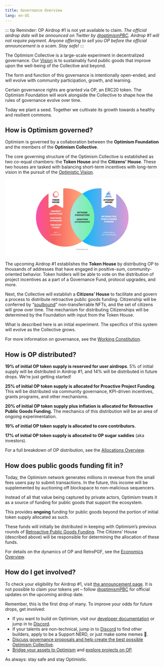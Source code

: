 ```yaml
---
title: Governance Overview
lang: en-US
---
```


::: tip Reminder: OP Airdrop #1 is not yet available to claim.
*The official airdrop date will be announced on Twitter by [@optimismPBC](https://twitter.com/optimismPBC).*
*Airdrop #1 will not require payment.*
*Anyone offering to sell you OP before the official announcement is a scam.*
*Stay safe!*
:::

The Optimism Collective is a large-scale experiment in decentralized governance. 
Our [Vision](https://optimism.io/vision) is to sustainably fund public goods that improve upon the well-being of the Collective and beyond.

The form and function of this governance is intentionally open-ended, and will evolve with community participation, growth, and learning. 

Certain governance rights are granted via OP, an ERC20 token. 
The Optimism Foundation will work alongside the Collective to shape how the rules of governance evolve over time.

Today we plant a seed. 
Together we cultivate its growth towards a healthy and resilient commons. 

## How is Optimism governed?

Optimism is governed by a collaboration between the **Optimism Foundation** and the members of the **Optimism Collective**. 

The core governing structure of the Optimism Collective is established as two co-equal chambers: the **Token House** and the **Citizens’ House**. 
These two houses are tasked with balancing short-term incentives with long-term vision in the pursuit of the [Optimistic Vision](https://optimism.io/vision).

![Venn diagram](../../assets/docs/governance/readme/houses.jpeg)

The upcoming Airdrop #1 establishes the **Token House** by distributing OP to thousands of addresses that have engaged in positive-sum, community-oriented behavior. 
Token holders will be able to vote on the distribution of project incentives as a part of a Governance Fund, protocol upgrades, and more.

Next, the Collective will establish a **Citizens’ House** to facilitate and govern a process to distribute retroactive public goods funding. 
Citizenship will be conferred by “[soulbound](https://vitalik.ca/general/2022/01/26/soulbound.html)” non-transferrable NFTs, and the set of citizens will grow over time. 
The mechanism for distributing Citizenships will be determined by the Foundation with input from the Token House. 

What is described here is an initial experiment. 
The specifics of this system will evolve as the Collective grows.

For more information on governance, see the [Working Constitution](https://gov.optimism.io/t/the-optimism-constitution/55/1).

## How is OP distributed?

**19% of initial OP token supply is reserved for user airdrops**. 
5% of initial supply will be distributed in Airdrop #1, and 14% will be distributed in future drops. 
We’re just getting started!

**25% of initial OP token supply is allocated for Proactive Project Funding**. 
This will be distributed via community governance, KPI-driven incentives, grants programs, and other mechanisms. 

**20% of initial OP token supply plus inflation is allocated for Retroactive Public Goods Funding.** 
The mechanics of this distribution will be an area of ongoing experimentation. 

**19% of initial OP token supply is allocated to core contributors.**

**17% of initial OP token supply is allocated to OP sugar xaddies** (aka investors).

For a full breakdown of OP distribution, see the [Allocations Overview](allocations.md).

## How does public goods funding fit in?

Today, the Optimism network generates millions in revenue from the small fees users pay to submit transactions. 
In the future, this income will be supplemented by auctioning off blockspace to non-malicious sequencers.

Instead of all that value being captured by private actors, Optimism treats it as a source of funding for public goods that support the ecosystem.

This provides **ongoing** funding for public goods beyond the portion of initial token supply allocated as such. 

These funds will initially be distributed in keeping with Optimism’s previous rounds of [Retroactive Public Goods Funding](https://medium.com/ethereum-optimism/retroactive-public-goods-funding-33c9b7d00f0c).
The Citizens’ House (described above) will be responsible for determining the allocation of these funds.

For details on the dynamics of OP and RetroPGF, see the [Economics Overview](economics.md).

## How do I get involved?

To check your eligibility for Airdrop #1, visit [the announcement page](https://app.optimism.io/governance). 
It is not possible to claim your tokens yet – follow [@optimismPBC](https://twitter.com/optimismPBC) for official updates on the upcoming airdrop date.

Remember, this is the first drop of many. 
To improve your odds for future drops, get involved:

- If you want to build on Optimism, visit our [developer documentation](https://community.optimism.io/) or jump in to [Discord](https://discord.optimism.io).
- If your talents are non-technical, jump in to [Discord](https://discord.optimism.io) to find other builders, apply to be a Support NERD, or just make some memes 🍉.
- [Discuss governance proposals and help create the best possible Optimism Collective](https://gov.optimism.io/).
- [Bridge your assets to Optimism](https://app.optimism.io/bridge) and [explore projects on OP](https://www.optimism.io/apps/all).

As always: stay safe and stay Optimistic.
